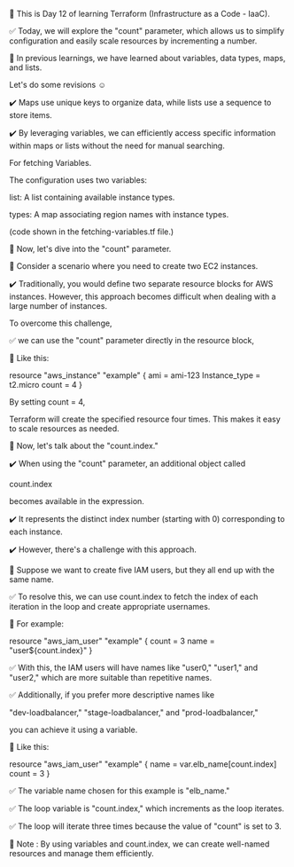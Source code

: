 🔖 This is Day 12 of learning Terraform (Infrastructure as a Code - IaaC).

✅ Today, we will explore the "count" parameter, which allows us to simplify configuration and easily scale resources by incrementing a number.

🚀 In previous learnings, we have learned about variables, data types, maps, and lists.

Let's do some revisions ☺️

✔️ Maps use unique keys to organize data, while lists use a sequence to store items.

✔️ By leveraging variables, we can efficiently access specific information within maps or lists without the need for manual searching.

For fetching Variables.

The configuration uses two variables:

list: A list containing available instance types.

types: A map associating region names with instance types.

(code shown in the fetching-variables.tf file.)

🚀 Now, let's dive into the "count" parameter.

🔖 Consider a scenario where you need to create two EC2 instances.

✔️ Traditionally, you would define two separate resource blocks for AWS instances.
However, this approach becomes difficult when dealing with a large number of instances.

To overcome this challenge,

✅ we can use the "count" parameter directly in the resource block,

🔖 Like this:

resource "aws_instance" "example" {
ami = ami-123
Instance_type = t2.micro
count = 4
}

By setting count = 4,

Terraform will create the specified resource four times. This makes it easy to scale resources as needed.

🚀 Now, let's talk about the "count.index."

✔️ When using the "count" parameter, an additional object called

count.index

becomes available in the expression.

✔️ It represents the distinct index number (starting with 0) corresponding to each instance.

✔️ However, there's a challenge with this approach.

🔖 Suppose we want to create five IAM users, but they all end up with the same name.

✅ To resolve this, we can use count.index to fetch the index of each iteration in the loop and create appropriate usernames.

🔖 For example:

resource "aws_iam_user" "example" {
count = 3
name = "user${count.index}"
}

✅ With this, the IAM users will have names like "user0," "user1," and "user2," which are more suitable than repetitive names.

✅ Additionally, if you prefer more descriptive names like

"dev-loadbalancer," "stage-loadbalancer," and "prod-loadbalancer,"

you can achieve it using a variable.

🔖 Like this:

resource "aws_iam_user" "example" {
name = var.elb_name[count.index]
count = 3
}

✅ The variable name chosen for this example is "elb_name."

✅ The loop variable is "count.index," which increments as the loop iterates.

✅ The loop will iterate three times because the value of "count" is set to 3.

🔖 Note : By using variables and count.index, we can create well-named resources and manage them efficiently.